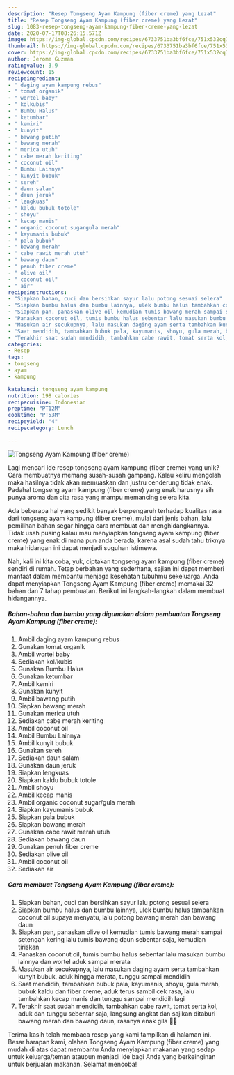 ```yaml
---
description: "Resep Tongseng Ayam Kampung (fiber creme) yang Lezat"
title: "Resep Tongseng Ayam Kampung (fiber creme) yang Lezat"
slug: 1083-resep-tongseng-ayam-kampung-fiber-creme-yang-lezat
date: 2020-07-17T08:26:15.571Z
image: https://img-global.cpcdn.com/recipes/6733751ba3bf6fce/751x532cq70/tongseng-ayam-kampung-fiber-creme-foto-resep-utama.jpg
thumbnail: https://img-global.cpcdn.com/recipes/6733751ba3bf6fce/751x532cq70/tongseng-ayam-kampung-fiber-creme-foto-resep-utama.jpg
cover: https://img-global.cpcdn.com/recipes/6733751ba3bf6fce/751x532cq70/tongseng-ayam-kampung-fiber-creme-foto-resep-utama.jpg
author: Jerome Guzman
ratingvalue: 3.9
reviewcount: 15
recipeingredient:
- " daging ayam kampung rebus"
- " tomat organik"
- " wortel baby"
- " kolkubis"
- " Bumbu Halus"
- " ketumbar"
- " kemiri"
- " kunyit"
- " bawang putih"
- " bawang merah"
- " merica utuh"
- " cabe merah keriting"
- " coconut oil"
- " Bumbu Lainnya"
- " kunyit bubuk"
- " sereh"
- " daun salam"
- " daun jeruk"
- " lengkuas"
- " kaldu bubuk totole"
- " shoyu"
- " kecap manis"
- " organic coconut sugargula merah"
- " kayumanis bubuk"
- " pala bubuk"
- " bawang merah"
- " cabe rawit merah utuh"
- " bawang daun"
- " penuh fiber creme"
- " olive oil"
- " coconut oil"
- " air"
recipeinstructions:
- "Siapkan bahan, cuci dan bersihkan sayur lalu potong sesuai selera"
- "Siapkan bumbu halus dan bumbu lainnya, ulek bumbu halus tambahkan coconut oil supaya menyatu, lalu potong bawang merah dan bawang daun"
- "Siapkan pan, panaskan olive oil kemudian tumis bawang merah sampai setengah kering lalu tumis bawang daun sebentar saja, kemudian tiriskan"
- "Panaskan coconut oil, tumis bumbu halus sebentar lalu masukan bumbu lainnya dan wortel aduk sampai merata"
- "Masukan air secukupnya, lalu masukan daging ayam serta tambahkan kunyit bubuk, aduk hingga merata, tunggu sampai mendidih"
- "Saat mendidih, tambahkan bubuk pala, kayumanis, shoyu, gula merah, bubuk kaldu dan fiber creme, aduk terus sambil cek rasa, lalu tambahkan kecap manis dan tunggu sampai mendidih lagi"
- "Terakhir saat sudah mendidih, tambahkan cabe rawit, tomat serta kol, aduk dan tunggu sebentar saja, langsung angkat dan sajikan ditaburi bawang merah dan bawang daun, rasanya enak gila 🤤🤤"
categories:
- Resep
tags:
- tongseng
- ayam
- kampung

katakunci: tongseng ayam kampung 
nutrition: 198 calories
recipecuisine: Indonesian
preptime: "PT12M"
cooktime: "PT53M"
recipeyield: "4"
recipecategory: Lunch

---
```



![Tongseng Ayam Kampung (fiber creme)](https://img-global.cpcdn.com/recipes/6733751ba3bf6fce/751x532cq70/tongseng-ayam-kampung-fiber-creme-foto-resep-utama.jpg)

Lagi mencari ide resep tongseng ayam kampung (fiber creme) yang unik? Cara membuatnya memang susah-susah gampang. Kalau keliru mengolah maka hasilnya tidak akan memuaskan dan justru cenderung tidak enak. Padahal tongseng ayam kampung (fiber creme) yang enak harusnya sih punya aroma dan cita rasa yang mampu memancing selera kita.



Ada beberapa hal yang sedikit banyak berpengaruh terhadap kualitas rasa dari tongseng ayam kampung (fiber creme), mulai dari jenis bahan, lalu pemilihan bahan segar hingga cara membuat dan menghidangkannya. Tidak usah pusing kalau mau menyiapkan tongseng ayam kampung (fiber creme) yang enak di mana pun anda berada, karena asal sudah tahu triknya maka hidangan ini dapat menjadi suguhan istimewa.


Nah, kali ini kita coba, yuk, ciptakan tongseng ayam kampung (fiber creme) sendiri di rumah. Tetap berbahan yang sederhana, sajian ini dapat memberi manfaat dalam membantu menjaga kesehatan tubuhmu sekeluarga. Anda dapat menyiapkan Tongseng Ayam Kampung (fiber creme) memakai 32 bahan dan 7 tahap pembuatan. Berikut ini langkah-langkah dalam membuat hidangannya.

<!--inarticleads1-->

##### Bahan-bahan dan bumbu yang digunakan dalam pembuatan Tongseng Ayam Kampung (fiber creme):

1. Ambil  daging ayam kampung rebus
1. Gunakan  tomat organik
1. Ambil  wortel baby
1. Sediakan  kol/kubis
1. Gunakan  Bumbu Halus
1. Gunakan  ketumbar
1. Ambil  kemiri
1. Gunakan  kunyit
1. Ambil  bawang putih
1. Siapkan  bawang merah
1. Gunakan  merica utuh
1. Sediakan  cabe merah keriting
1. Ambil  coconut oil
1. Ambil  Bumbu Lainnya
1. Ambil  kunyit bubuk
1. Gunakan  sereh
1. Sediakan  daun salam
1. Gunakan  daun jeruk
1. Siapkan  lengkuas
1. Siapkan  kaldu bubuk totole
1. Ambil  shoyu
1. Ambil  kecap manis
1. Ambil  organic coconut sugar/gula merah
1. Siapkan  kayumanis bubuk
1. Siapkan  pala bubuk
1. Siapkan  bawang merah
1. Gunakan  cabe rawit merah utuh
1. Sediakan  bawang daun
1. Gunakan  penuh fiber creme
1. Sediakan  olive oil
1. Ambil  coconut oil
1. Sediakan  air




<!--inarticleads2-->

##### Cara membuat Tongseng Ayam Kampung (fiber creme):

1. Siapkan bahan, cuci dan bersihkan sayur lalu potong sesuai selera
1. Siapkan bumbu halus dan bumbu lainnya, ulek bumbu halus tambahkan coconut oil supaya menyatu, lalu potong bawang merah dan bawang daun
1. Siapkan pan, panaskan olive oil kemudian tumis bawang merah sampai setengah kering lalu tumis bawang daun sebentar saja, kemudian tiriskan
1. Panaskan coconut oil, tumis bumbu halus sebentar lalu masukan bumbu lainnya dan wortel aduk sampai merata
1. Masukan air secukupnya, lalu masukan daging ayam serta tambahkan kunyit bubuk, aduk hingga merata, tunggu sampai mendidih
1. Saat mendidih, tambahkan bubuk pala, kayumanis, shoyu, gula merah, bubuk kaldu dan fiber creme, aduk terus sambil cek rasa, lalu tambahkan kecap manis dan tunggu sampai mendidih lagi
1. Terakhir saat sudah mendidih, tambahkan cabe rawit, tomat serta kol, aduk dan tunggu sebentar saja, langsung angkat dan sajikan ditaburi bawang merah dan bawang daun, rasanya enak gila 🤤🤤




Terima kasih telah membaca resep yang kami tampilkan di halaman ini. Besar harapan kami, olahan Tongseng Ayam Kampung (fiber creme) yang mudah di atas dapat membantu Anda menyiapkan makanan yang sedap untuk keluarga/teman ataupun menjadi ide bagi Anda yang berkeinginan untuk berjualan makanan. Selamat mencoba!
